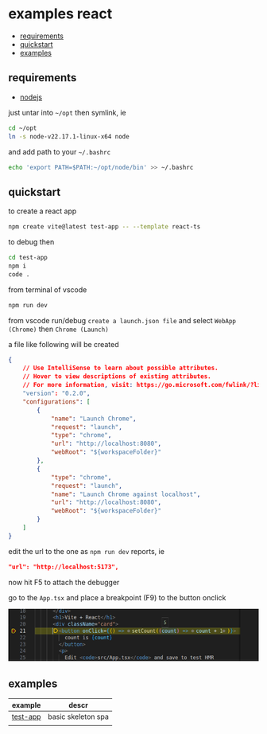 # examples react

- [requirements](#requirements)
- [quickstart](#quickstart)
- [examples](#examples)

## requirements

- [nodejs](https://nodejs.org/dist/v22.17.1/node-v22.17.1-linux-x64.tar.xz)

just untar into `~/opt` then symlink, ie

```sh
cd ~/opt
ln -s node-v22.17.1-linux-x64 node
```

and add path to your `~/.bashrc`

```sh
echo 'export PATH=$PATH:~/opt/node/bin' >> ~/.bashrc
```

## quickstart

to create a react app

```sh
npm create vite@latest test-app -- --template react-ts
```

to debug then

```sh
cd test-app
npm i
code .
```

from terminal of vscode

```sh
npm run dev
```

from vscode run/debug `create a launch.json file` and select `WebApp (Chrome)` then `Chrome (Launch)`

a file like following will be created

```json
{
    // Use IntelliSense to learn about possible attributes.
    // Hover to view descriptions of existing attributes.
    // For more information, visit: https://go.microsoft.com/fwlink/?linkid=830387
    "version": "0.2.0",
    "configurations": [
        {
            "name": "Launch Chrome",
            "request": "launch",
            "type": "chrome",
            "url": "http://localhost:8080",
            "webRoot": "${workspaceFolder}"
        },
        {
            "type": "chrome",
            "request": "launch",
            "name": "Launch Chrome against localhost",
            "url": "http://localhost:8080",
            "webRoot": "${workspaceFolder}"
        }
    ]
}
```

edit the url to the one as `npm run dev` reports, ie

```json
"url": "http://localhost:5173",
```

now hit F5 to attach the debugger

go to the `App.tsx` and place a breakpoint (F9) to the button onclick

![alt text](./images/breakpoint.png)

## examples

| example                 | descr              |
| ----------------------- | ------------------ |
| [test-app](./test-app/) | basic skeleton spa |
|                         |                    |